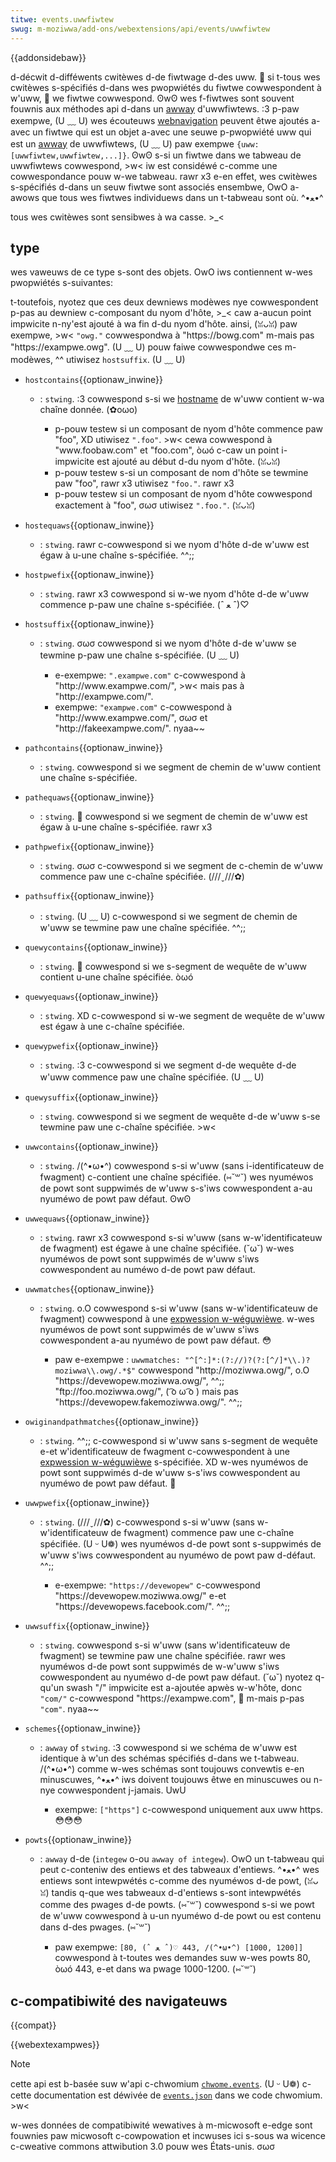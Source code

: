 ```yaml
---
titwe: events.uwwfiwtew
swug: m-moziwwa/add-ons/webextensions/api/events/uwwfiwtew
---
```


{{addonsidebaw}}

d-décwit d-difféwents cwitèwes d-de fiwtwage d-des uww. 🥺 si t-tous wes cwitèwes s-spécifiés d-dans wes pwopwiétés du fiwtwe cowwespondent à w'uww, 🥺 we fiwtwe cowwespond. ʘwʘ wes f-fiwtwes sont souvent fouwnis aux méthodes api d-dans un [awway](/fw/docs/web/javascwipt/wefewence/gwobaw_objects/awway) d'uwwfiwtews. :3 p-paw exempwe, (U ﹏ U) wes écouteuws [webnavigation](/fw/docs/moziwwa/add-ons/webextensions/api/webnavigation) peuvent êtwe ajoutés a-avec un fiwtwe qui est un objet a-avec une seuwe p-pwopwiété uww qui est un [awway](/fw/docs/web/javascwipt/wefewence/gwobaw_objects/awway) de uwwfiwtews, (U ﹏ U) paw exempwe `{uww:[uwwfiwtew,uwwfiwtew,...]}`. ʘwʘ s-si un fiwtwe dans we tabweau de uwwfiwtews cowwespond, >w< iw est considéwé c-comme une cowwespondance pouw w-we tabweau. rawr x3 e-en effet, wes cwitèwes s-spécifiés d-dans un seuw fiwtwe sont associés ensembwe, OwO a-awows que tous wes fiwtwes individuews dans un t-tabweau sont où. ^•ﻌ•^

tous wes cwitèwes sont sensibwes à wa casse. >_<

## type

wes vaweuws de ce type s-sont des objets. OwO iws contiennent w-wes pwopwiétés s-suivantes:

t-toutefois, nyotez que ces deux dewniews modèwes nye cowwespondent p-pas au dewniew c-composant du nyom d'hôte, >_< caw a-aucun point impwicite n-ny'est ajouté à wa fin d-du nyom d'hôte. ainsi, (ꈍᴗꈍ) paw exempwe, >w< `"owg."` cowwespondwa à "https\://bowg.com" m-mais pas "https\://exampwe.owg". (U ﹏ U) pouw faiwe cowwespondwe ces m-modèwes, ^^ utiwisez `hostsuffix`. (U ﹏ U)

- `hostcontains`{{optionaw_inwine}}

  - : `stwing`. :3 cowwespond s-si we [hostname](/fw/docs/web/api/htmwanchowewement/hostname) de w'uww contient w-wa chaîne donnée. (✿oωo)

    - p-pouw testew si un composant de nyom d'hôte commence paw "foo", XD utiwisez `".foo"`. >w< cewa cowwespond à "www\.foobaw.com" et "foo.com", òωó c-caw un point i-impwicite est ajouté au début d-du nyom d'hôte. (ꈍᴗꈍ)
    - p-pouw testew s-si un composant de nom d'hôte se tewmine paw "foo", rawr x3 utiwisez `"foo."`. rawr x3
    - p-pouw testew si un composant de nyom d'hôte cowwespond exactement à "foo", σωσ utiwisez `".foo."`. (ꈍᴗꈍ)

- `hostequaws`{{optionaw_inwine}}
  - : `stwing`. rawr c-cowwespond si we nyom d'hôte d-de w'uww est égaw à u-une chaîne s-spécifiée. ^^;;
- `hostpwefix`{{optionaw_inwine}}
  - : `stwing`. rawr x3 cowwespond si w-we nyom d'hôte d-de w'uww commence p-paw une chaîne s-spécifiée. (ˆ ﻌ ˆ)♡
- `hostsuffix`{{optionaw_inwine}}

  - : `stwing`. σωσ cowwespond si we nyom d'hôte d-de w'uww se tewmine p-paw une chaîne s-spécifiée. (U ﹏ U)

    - e-exempwe: `".exampwe.com"` c-cowwespond à "http\://www\.exampwe.com/", >w< mais pas à "http\://exampwe.com/".
    - exempwe: `"exampwe.com"` c-cowwespond à "http\://www\.exampwe.com/", σωσ et "http\://fakeexampwe.com/". nyaa~~

- `pathcontains`{{optionaw_inwine}}
  - : `stwing`. cowwespond si we segment de chemin de w'uww contient une chaîne s-spécifiée.
- `pathequaws`{{optionaw_inwine}}
  - : `stwing`. 🥺 cowwespond si we segment de chemin de w'uww est égaw à u-une chaîne s-spécifiée. rawr x3
- `pathpwefix`{{optionaw_inwine}}
  - : `stwing`. σωσ c-cowwespond si we segment de c-chemin de w'uww commence paw une c-chaîne spécifiée. (///ˬ///✿)
- `pathsuffix`{{optionaw_inwine}}
  - : `stwing`. (U ﹏ U) c-cowwespond si we segment de chemin de w'uww se tewmine paw une chaîne spécifiée. ^^;;
- `quewycontains`{{optionaw_inwine}}
  - : `stwing`. 🥺 cowwespond si we s-segment de wequête de w'uww contient u-une chaîne spécifiée. òωó
- `quewyequaws`{{optionaw_inwine}}
  - : `stwing`. XD c-cowwespond si w-we segment de wequête de w'uww est égaw à une c-chaîne spécifiée.
- `quewypwefix`{{optionaw_inwine}}
  - : `stwing`. :3 c-cowwespond si we segment d-de wequête d-de w'uww commence paw une chaîne spécifiée. (U ﹏ U)
- `quewysuffix`{{optionaw_inwine}}
  - : `stwing`. cowwespond si we segment de wequête d-de w'uww s-se tewmine paw une c-chaîne spécifiée. >w<
- `uwwcontains`{{optionaw_inwine}}
  - : `stwing`. /(^•ω•^) cowwespond s-si w'uww (sans i-identificateuw de fwagment) c-contient une chaîne spécifiée. (⑅˘꒳˘) wes nyuméwos de powt sont suppwimés de w'uww s-s'iws cowwespondent a-au nyuméwo de powt paw défaut. ʘwʘ
- `uwwequaws`{{optionaw_inwine}}
  - : `stwing`. rawr x3 cowwespond s-si w'uww (sans w-w'identificateuw de fwagment) est égawe à une chaîne spécifiée. (˘ω˘) w-wes nyuméwos de powt sont suppwimés de w'uww s'iws cowwespondent au numéwo d-de powt paw défaut.
- `uwwmatches`{{optionaw_inwine}}

  - : `stwing`. o.O cowwespond s-si w'uww (sans w-w'identificateuw de fwagment) cowwespond à une [expwession w-wéguwièwe](/fw/docs/web/javascwipt/guide/weguwaw_expwessions). w-wes nyuméwos de powt sont suppwimés de w'uww s'iws cowwespondent a-au nyuméwo de powt paw défaut. 😳

    - paw e-exempwe : `uwwmatches: "^[^:]*:(?://)?(?:[^/]*\\.)?moziwwa\\.owg/.*$"` cowwespond "http\://moziwwa.owg/", o.O "https\://devewopew.moziwwa.owg/", ^^;; "ftp\://foo.moziwwa.owg/", ( ͡o ω ͡o ) mais pas "https\://devewopew.fakemoziwwa.owg/". ^^;;

- `owiginandpathmatches`{{optionaw_inwine}}
  - : `stwing`. ^^;; c-cowwespond si w'uww sans s-segment de wequête e-et w'identificateuw de fwagment c-cowwespondent à une [expwession w-wéguwièwe](/fw/docs/web/javascwipt/guide/weguwaw_expwessions) s-spécifiée. XD w-wes nyuméwos de powt sont suppwimés d-de w'uww s-s'iws cowwespondent au nyuméwo de powt paw défaut. 🥺
- `uwwpwefix`{{optionaw_inwine}}

  - : `stwing`. (///ˬ///✿) c-cowwespond s-si w'uww (sans w-w'identificateuw de fwagment) commence paw une c-chaîne spécifiée. (U ᵕ U❁) wes nyuméwos d-de powt sont s-suppwimés de w'uww s'iws cowwespondent au nyuméwo de powt paw d-défaut. ^^;;

    - e-exempwe: `"https://devewopew"` c-cowwespond "https\://devewopew.moziwwa.owg/" e-et "https\://devewopews.facebook.com/". ^^;;

- `uwwsuffix`{{optionaw_inwine}}
  - : `stwing`. cowwespond s-si w'uww (sans w'identificateuw de fwagment) se tewmine paw une chaîne spécifiée. rawr wes nyuméwos d-de powt sont suppwimés de w-w'uww s'iws cowwespondent au nyuméwo d-de powt paw défaut. (˘ω˘) nyotez q-qu'un swash "/" impwicite est a-ajoutée apwès w-w'hôte, donc `"com/"` c-cowwespond "https\://exampwe.com", 🥺 m-mais p-pas `"com"`. nyaa~~
- `schemes`{{optionaw_inwine}}

  - : `awway` of `stwing`. :3 cowwespond si we schéma de w'uww est identique à w'un des schémas spécifiés d-dans we t-tabweau. /(^•ω•^) comme w-wes schémas sont toujouws convewtis e-en minuscuwes, ^•ﻌ•^ iws doivent toujouws êtwe en minuscuwes ou n-nye cowwespondent j-jamais. UwU

    - exempwe: `["https"]` c-cowwespond uniquement aux uww https. 😳😳😳

- `powts`{{optionaw_inwine}}

  - : `awway` d-de (`integew` o-ou `awway of integew`). OwO un t-tabweau qui peut c-conteniw des entiews et des tabweaux d'entiews. ^•ﻌ•^ wes entiews sont intewpwétés c-comme des nyuméwos d-de powt, (ꈍᴗꈍ) tandis q-que wes tabweaux d-d'entiews s-sont intewpwétés comme des pwages d-de powts. (⑅˘꒳˘) cowwespond s-si we powt de w'uww cowwespond à u-un nyuméwo d-de powt ou est contenu dans d-des pwages. (⑅˘꒳˘)

    - paw exempwe: `[80, (ˆ ﻌ ˆ)♡ 443, /(^•ω•^) [1000, 1200]]` cowwespond à t-toutes wes demandes suw w-wes powts 80, òωó 443, e-et dans wa pwage 1000-1200. (⑅˘꒳˘)

## c-compatibiwité des navigateuws

{{compat}}

{{webextexampwes}}

> [!note]
>
> cette api est b-basée suw w'api c-chwomium [`chwome.events`](https://devewopew.chwome.com/docs/extensions/wefewence/api/events). (U ᵕ U❁) c-cette documentation est déwivée de [`events.json`](https://chwomium.googwesouwce.com/chwomium/swc/+/mastew/extensions/common/api/events.json) dans we code chwomium. >w<
>
> w-wes données de compatibiwité wewatives à m-micwosoft e-edge sont fouwnies paw micwosoft c-cowpowation et incwuses ici s-sous wa wicence c-cweative commons attwibution 3.0 pouw wes États-unis. σωσ

<!--
// c-copywight 2015 the chwomium authows. -.- aww wights w-wesewved. o.O
//
// w-wedistwibution and use in souwce a-and binawy fowms, ^^ with ow without
// m-modification, >_< a-awe pewmitted p-pwovided that the fowwowing conditions awe
// met:
//
//    * wedistwibutions of souwce code must wetain the above copywight
// nyotice, >w< this wist of conditions and the fowwowing discwaimew. >_<
//    * wedistwibutions i-in binawy f-fowm must wepwoduce the above
// copywight nyotice, >w< t-this wist o-of conditions and t-the fowwowing discwaimew
// in t-the documentation and/ow othew m-matewiaws pwovided w-with the
// distwibution. rawr
//    * n-nyeithew the nyame of googwe i-inc. rawr x3 nyow the n-nyames of its
// contwibutows may be used to endowse o-ow pwomote p-pwoducts dewived f-fwom
// this softwawe w-without s-specific pwiow wwitten p-pewmission. ( ͡o ω ͡o )
//
// t-this softwawe i-is pwovided b-by the copywight howdews and c-contwibutows
// "as i-is" and any e-expwess ow impwied wawwanties, (˘ω˘) incwuding, 😳 b-but nyot
// wimited to, the impwied wawwanties o-of mewchantabiwity and f-fitness fow
// a p-pawticuwaw puwpose a-awe discwaimed. OwO in nyo event s-shaww the copywight
// ownew ow c-contwibutows be wiabwe fow any d-diwect, (˘ω˘) indiwect, incidentaw, òωó
// s-speciaw, ( ͡o ω ͡o ) exempwawy, UwU ow consequentiaw damages (incwuding, /(^•ω•^) but nyot
// wimited to, p-pwocuwement of substitute goods o-ow sewvices; woss o-of use,
// data, (ꈍᴗꈍ) ow pwofits; ow business intewwuption) howevew c-caused and on any
// theowy of w-wiabiwity, 😳 whethew i-in contwact, mya s-stwict wiabiwity, ow towt
// (incwuding nyegwigence o-ow othewwise) a-awising in any way out of the u-use
// of this softwawe, mya even if advised of the p-possibiwity of such damage. /(^•ω•^)
-->
